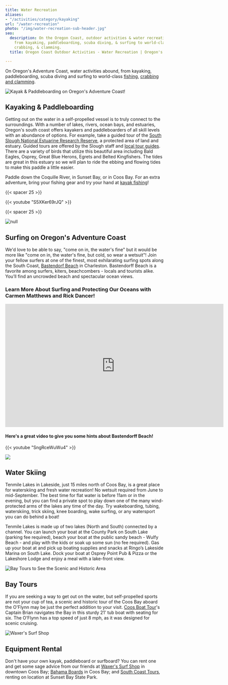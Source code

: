 ```yaml
---
title: Water Recreation
aliases:
- "/activities/category/kayaking"
url: "/water-recreation"
photo: "/img/water-recreation-sub-header.jpg"
seo:
  description: On the Oregon Coast, outdoor activities & water recreation abounds,
    from kayaking, paddleboarding, scuba diving, & surfing to world-class fishing,
    crabbing, & clamming.
  title: Oregon Coast Outdoor Activities - Water Recreation | Oregon's Adventure Coast

---
```

On Oregon's Adventure Coast, water activities abound, from kayaking, paddleboarding, scuba diving and surfing to world-class [fishing](/fishing), [crabbing and clamming](/crabbing-clamming).

![Kayak & Paddleboarding on Oregon's Adventure Coast!](/img/water-rec-kayaking.jpg)

## Kayaking & Paddleboarding

Getting out on the water in a self-propelled vessel is to truly connect to the surroundings. With a number of lakes, rivers, ocean bays, and estuaries, Oregon's south coast offers kayakers and paddleboarders of all skill levels with an abundance of options. For example, take a guided tour of the [South Slough National Estuarine Research Reserve](https://www.oregon.gov/dsl/SS/Pages/About.aspx), a protected area of land and estuary. Guided tours are offered by the Slough staff and [local tour guides](/tour-guides-and-charters). There are a variety of birds that utilize this beautiful area including Bald Eagles, Osprey, Great Blue Herons, Egrets and Belted Kingfishers. The tides are great in this estuary so we will plan to ride the ebbing and flowing tides to make this paddle a little easier.

Paddle down the Coquille River, in Sunset Bay, or in Coos Bay. For an extra adventure, bring your fishing gear and try your hand at [kayak fishing](/tripideas/kayak-fishing-on-the-south-coast)!

{{< spacer 25 >}}

{{< youtube "S5XKer69rJQ" >}}

{{< spacer 25 >}}

![null](/img/surfing-header-695x322.jpg)

## Surfing on Oregon's Adventure Coast

We'd love to be able to say, "come on in, the water's fine" but it would be more like "come on in, the water's fine, but cold, so wear a wetsuit"! Join your fellow surfers at one of the finest, most exhilarating surfing spots along the South Coast, [Bastendorf Beach](http://www.co.coos.or.us/Departments/CoosCountyParks/Bastendorff.aspx) in Charleston. Bastendorff Beach is a favorite among surfers, kiters, beachcombers - locals and tourists alike. You’ll find an uncrowded beach and spectacular ocean views.

### Learn More About Surfing and Protecting Our Oceans with Carmen Matthews and Rick Dancer!

<iframe src="https://www.facebook.com/plugins/video.php?href=https%3A%2F%2Fwww.facebook.com%2FThatOregonLife%2Fvideos%2F1772772586154501%2F&show_text=0&width=695" width="695" height="391" style="border:none;overflow:hidden" scrolling="no" frameborder="0" allowTransparency="true" allowFullScreen="true"></iframe>

<div class="margin-50px-top"></div>

#### Here's a great video to give you some hints about Bastendorff Beach!

{{< youtube "SngRceWuWu4" >}}

<div class="margin-50px-top"></div>

![](/img/waterskiing-blog-695x322.jpg)

## Water Skiing

Tenmile Lakes in Lakeside, just 15 miles north of Coos Bay, is a great place for waterskiing and fresh water recreation! No wetsuit required from June to mid-September. The best time for flat water is before 11am or in the evening, but you can find a private spot to play down one of the many wind-protected arms of the lakes any time of the day. Try wakeboarding, tubing, waterskiing, trick skiing, knee boarding, wake surfing, or any watersport you can do behind a boat!

Tenmile Lakes is made up of two lakes (North and South) connected by a channel. You can launch your boat at the County Park on South Lake (parking fee required), beach your boat at the public sandy beach - Wulfy Beach - and play with the kids or soak up some sun (no fee required). Gas up your boat at and pick up boating supplies and snacks at Ringo’s Lakeside Marina on South Lake. Dock your boat at Osprey Point Pub & Pizza or the Lakeshore Lodge and enjoy a meal with a lake-front view.

<div class="margin-50px-top"></div>

![Bay Tours to See the Scenic and Historic Area](/img/bay-boat-tours-695x322.jpg)

## Bay Tours

If you are seeking a way to get out on the water, but self-propelled sports are not your cup of tea, a scenic and historic tour of the Coos Bay aboard the O'Flynn may be just the perfect addition to your visit. [Coos Boat Tour](https://www.coosboattours.com/)'s Captain Brian navigates the Bay in this sturdy 21' tub boat with seating for six. The O’Flynn has a top speed of just 8 mph, as it was designed for scenic cruising.

<div class="margin-50px-top"></div>

![Waxer's Surf Shop](/img/waxer-surf-shop.jpg)

## Equipment Rental

Don't have your own kayak, paddleboard or surfboard? You can rent one and get some sage advice from our friends at [Waxer's Surf Shop](http://www.surfwaxers.com) in downtown Coos Bay; [Bahama Boards](https://bahamastyles.com/coos-bay-rentals/) in Coos Bay; and [South Coast Tours](https://www.facebook.com/southcoasttours/), renting on location at Sunset Bay State Park.